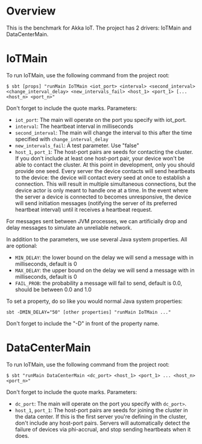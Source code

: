 # Overview
This is the benchmark for Akka IoT. The project has 2 drivers: IoTMain and DataCenterMain. 

# IoTMain
To run IoTMain, use the following command from the project root:
```
$ sbt [props] "runMain IoTMain <iot_port> <interval> <second_interval> <change_interval_delay> <new_intervals_fail> <host_1> <port_1> [... <host_n> <port_n>"
```

Don't forget to include the quote marks.
Parameters:
- ```iot_port```: The main will operate on the port you specify with iot_port.
- ```interval```: The heartbeat interval in milliseconds
- ```second_interval```: The main will change the interval to this after the time specified with ```change_interval_delay```
- ```new_intervals_fail```: A test parameter. Use "false"
- ```host_1```, ```port_1```: The host-port pairs are seeds for contacting the cluster. If you don't include at least one host-port pair, your device won't be able to contact the cluster. At this point in development, only you should provide one seed. Every server the device contacts will send heartbeats to the device: the device will contact every seed at once to establish a connection. This will result in multiple simultaneous connections, but the device actor is only meant to handle one at a time. In the event where the server a device is connected to becomes unresponsive, the device will send initiation messages (notifying the server of its preferred heartbeat interval) until it receives a heartbeat request.

For messages sent between JVM processes, we can artificially drop and delay messages to simulate an unreliable network.

In addition to the parameters, we use several Java system properties. All are optional:
- ```MIN_DELAY```: the lower bound on the delay we will send a message with in milliseconds, default is 0
- ```MAX_DELAY```: the upper bound on the delay we will send a message with in milliseconds, default is 0
- ```FAIL_PROB```: the probability a message will fail to send, default is 0.0, should be between 0.0 and 1.0

To set a property, do so like you would normal Java system properties:
```
sbt -DMIN_DELAY="50" [other properties] "runMain IoTMain ..."
```

Don't forget to include the "-D" in front of the property name.


# DataCenterMain
To run IoTMain, use the following command from the project root:
```
$ sbt "runMain DataCenterMain <dc_port> <host_1> <port_1> ... <host_n> <port_n>"
```

Don't forget to include the quote marks.
Parameters:
- ```dc_port```: The main will operate on the port you specify with ```dc_port>```.
- ```host_1```, ```port_1```: The host-port pairs are seeds for joining the cluster in the data center. If this is the first server you're defining in the cluster, don't include any host-port pairs. Servers will automatically detect the failure of devices via phi-accrual, and stop sending heartbeats when it does.
